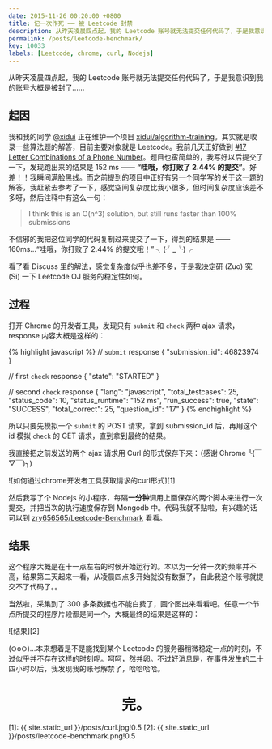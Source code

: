 ```yaml
---
date: 2015-11-26 00:20:00 +0800
title: 记一次作死 —— 被 Leetcode 封禁
description: 从昨天凌晨四点起，我的 Leetcode 账号就无法提交任何代码了，于是我意识到我的账号大概是被封了……
permalink: /posts/leetcode-benchmark/
key: 10033
labels: [Leetcode, chrome, curl, Nodejs]
---
```


从昨天凌晨四点起，我的 Leetcode 账号就无法提交任何代码了，于是我意识到我的账号大概是被封了……

## 起因

我和我的同学 [@xidui](https://xidui.github.io/) 正在维护一个项目 [xidui/algorithm-training](https://github.com/xidui/algorithm-training)。其实就是收录一些算法题的解答，目前主要对象就是 Leetcode。我前几天正好做到 [#17 Letter Combinations of a Phone Number](https://leetcode.com/problems/letter-combinations-of-a-phone-number/)。题目也蛮简单的，我写好以后提交了一下，发现跑出来的结果是 152 ms —— **“哇哦，你打败了 2.44% 的提交”**。好差！！我瞬间满脸黑线。而之前提到的项目中正好有另一个同学写的关于这一题的解答，我赶紧去参考了一下，感觉空间复杂度比我小很多，但时间复杂度应该差不多呀，然后注释中有这么一句：

> I think this is an O(n^3) solution, but still runs faster than 100% submissions

不信邪的我把这位同学的代码复制过来提交了一下，得到的结果是 —— 160ms...“哇哦，你打败了 2.44% 的提交哦！” ╮(╯_╰)╭

看了看 Discuss 里的解法，感觉复杂度似乎也差不多，于是我决定研 (Zuo) 究 (Si) 一下 Leetcode OJ 服务的稳定性如何。

## 过程

打开 Chrome 的开发者工具，发现只有 `submit` 和 `check` 两种 ajax 请求，response 内容大概是这样的：

{% highlight javascript %}
// `submit` response
{ "submission_id": 46823974 }

// first `check` response
{ "state": "STARTED" }

// second `check` response
{
  "lang": "javascript",
  "total_testcases": 25,
  "status_code": 10,
  "status_runtime": "152 ms",
  "run_success": true,
  "state": "SUCCESS",
  "total_correct": 25,
  "question_id": "17"
}
{% endhighlight %}

所以只要先模拟一个 `submit` 的 POST 请求，拿到 submission_id 后，再用这个 id 模拟 `check` 的 GET 请求，直到拿到最终的结果。

我直接把之前发送的两个 ajax 请求用 Curl 的形式保存下来：（感谢 Chrome ╰(￣▽￣)╮)

![如何通过chrome开发者工具获取请求的curl形式][1]

然后我写了个 Nodejs 的小程序，每隔**一分钟**调用上面保存的两个脚本来进行一次提交，并把当次的执行速度保存到 Mongodb 中。代码我就不贴啦，有兴趣的话可以到 [zry656565/Leetcode-Benchmark](https://github.com/zry656565/Leetcode-Benchmark) 看看。

## 结果

这个程序大概是在十一点左右的时候开始运行的。本以为一分钟一次的频率并不高，结果第二天起来一看，从凌晨四点多开始就没有数据了，自此我这个账号就提交不了代码了。。

当然啦，采集到了 300 多条数据也不能白费了，画个图出来看看吧。任意一个节点所提交的程序片段都是同一个，大概最终的结果是这样的：

![结果][2]

(⊙o⊙)…本来想着是不是能找到某个 Leetcode 的服务器稍微稳定一点的时刻，不过似乎并不存在这样的时刻呢。呵呵，然并卵。不过好消息是，在事件发生的二十四小时以后，我发现我的账号解禁了，哈哈哈哈。

<h1 style="text-align:center;">完。</h1>

[1]: {{ site.static_url }}/posts/curl.jpg!0.5
[2]: {{ site.static_url }}/posts/leetcode-benchmark.png!0.5